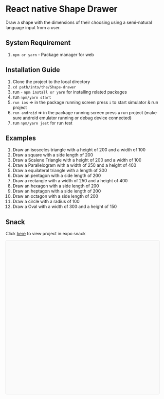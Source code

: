 # React native Shape Drawer
Draw a shape with the dimensions of their choosing using a semi-natural language input from a user.

## System Requirement ##
1. `npm or yarn` - Package manager for web

## Installation Guide ##
1. Clone the project to the local directory
2. `cd path/into/the/Shape-drawer`
3. run - `npm install or yarn` for installing related packages
4. run `npm/yarn start` 
5. `run ios` => in the package running screen press `i` to start simulator & run project
6. `run android`  => in the package running screen press `a`  run project (make sure android emulator running or debug device connected)
7. run `npm/yarn jest` for run test

## Examples ##
1. Draw an isosceles triangle with a height of 200 and a width of 100
2. Draw a square with a side length of 200
3. Draw a Scalene Triangle with a height of 200 and a width of 100
4. Draw a Parallelogram with a width of 250 and a height of 400
5. Draw a equilateral triangle with a length of 300
6. Draw an pentagon with a side length of 200
7. Draw a rectangle with a width of 250 and a height of 400
8. Draw an hexagon with a side length of 200
9. Draw an heptagon with a side length of 200
10. Draw an octagon with a side length of 200
11. Draw a circle with a radius of 100
12. Draw a Oval with a width of 300 and a height of 150

## Snack ##
Click [here](https://snack.expo.io/HJe3W7mXX) to view project in expo snack


<div data-snack-id="HJe3W7mXX" data-snack-platform="ios" data-snack-preview="true" data-snack-theme="light" style="overflow:hidden;background:#fafafa;border:1px solid rgba(0,0,0,.08);border-radius:4px;height:505px;width:100%"></div>
<script async src="https://snack.expo.io/embed.js"></script>
